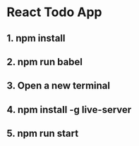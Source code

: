 # React Todo App

## 1. npm install

## 2. npm run babel

## 3. Open a new terminal

## 4. npm install -g live-server

## 5. npm run start

